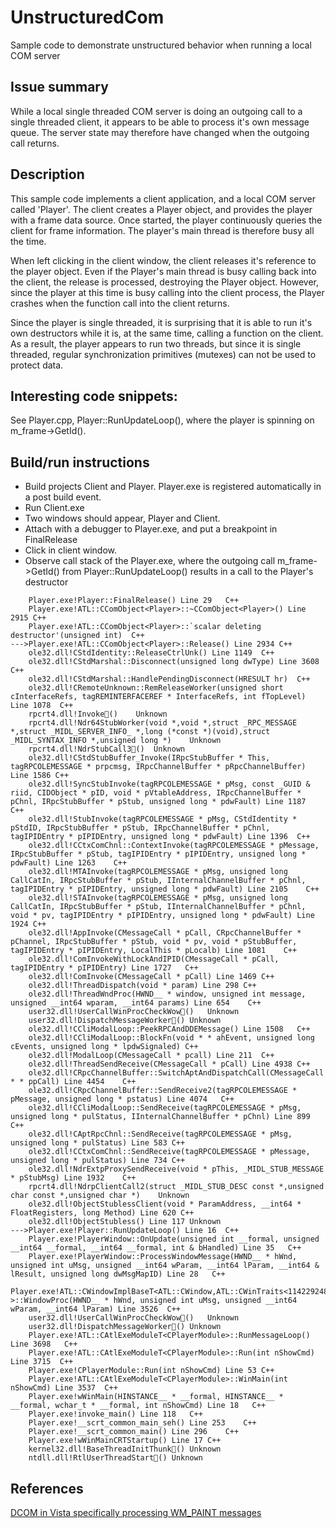 # UnstructuredCom
Sample code to demonstrate unstructured behavior when running a local COM server

## Issue summary
While a local single threaded COM server is doing an outgoing call to a single threaded client, it appears to be able to process it's own message queue. The server state may therefore have changed when the outgoing call returns. 

## Description
This sample code implements a client application, and a local COM server called 'Player'. The client creates a Player object, and provides the player with a frame data source. Once started, the player continuously queries the client for frame information. The player's main thread is therefore busy all the time.

When left clicking in the client window, the client releases it's reference to the player object. Even if the Player's main thread is busy calling back into the client, the release is processed, destroying the Player object. However, since the player at this time is busy calling into the client process, the Player crashes when the function call into the client returns. 

Since the player is single threaded, it is surprising that it is able to run it's own destructors while it is, at the same time, calling a function on the client. As a result, the player appears to run two threads, but since it is single threaded, regular synchronization primitives (mutexes) can not be used to protect data.

## Interesting code snippets:
See Player.cpp, Player::RunUpdateLoop(), where the player is spinning on m_frame->GetId(). 

## Build/run instructions

* Build projects Client and Player. Player.exe is registered automatically in a post build event.
* Run Client.exe
* Two windows should appear, Player and Client. 
* Attach with a debugger to Player.exe, and put a breakpoint in FinalRelease
* Click in client window.
* Observe call stack of the Player.exe, where the outgoing call m_frame->GetId() from Player::RunUpdateLoop() results in a call to the Player's destructor
```
    Player.exe!Player::FinalRelease() Line 29   C++
    Player.exe!ATL::CComObject<Player>::~CComObject<Player>() Line 2915 C++
    Player.exe!ATL::CComObject<Player>::`scalar deleting destructor'(unsigned int)  C++
--->Player.exe!ATL::CComObject<Player>::Release() Line 2934 C++
    ole32.dll!CStdIdentity::ReleaseCtrlUnk() Line 1149  C++
    ole32.dll!CStdMarshal::Disconnect(unsigned long dwType) Line 3608   C++
    ole32.dll!CStdMarshal::HandlePendingDisconnect(HRESULT hr)  C++
    ole32.dll!CRemoteUnknown::RemReleaseWorker(unsigned short cInterfaceRefs, tagREMINTERFACEREF * InterfaceRefs, int fTopLevel) Line 1078  C++
    rpcrt4.dll!Invoke()    Unknown
    rpcrt4.dll!Ndr64StubWorker(void *,void *,struct _RPC_MESSAGE *,struct _MIDL_SERVER_INFO_ *,long (*const *)(void),struct _MIDL_SYNTAX_INFO *,unsigned long *)    Unknown
    rpcrt4.dll!NdrStubCall3()  Unknown
    ole32.dll!CStdStubBuffer_Invoke(IRpcStubBuffer * This, tagRPCOLEMESSAGE * prpcmsg, IRpcChannelBuffer * pRpcChannelBuffer) Line 1586 C++
    ole32.dll!SyncStubInvoke(tagRPCOLEMESSAGE * pMsg, const _GUID & riid, CIDObject * pID, void * pVtableAddress, IRpcChannelBuffer * pChnl, IRpcStubBuffer * pStub, unsigned long * pdwFault) Line 1187    C++
    ole32.dll!StubInvoke(tagRPCOLEMESSAGE * pMsg, CStdIdentity * pStdID, IRpcStubBuffer * pStub, IRpcChannelBuffer * pChnl, tagIPIDEntry * pIPIDEntry, unsigned long * pdwFault) Line 1396  C++
    ole32.dll!CCtxComChnl::ContextInvoke(tagRPCOLEMESSAGE * pMessage, IRpcStubBuffer * pStub, tagIPIDEntry * pIPIDEntry, unsigned long * pdwFault) Line 1263    C++
    ole32.dll!MTAInvoke(tagRPCOLEMESSAGE * pMsg, unsigned long CallCatIn, IRpcStubBuffer * pStub, IInternalChannelBuffer * pChnl, tagIPIDEntry * pIPIDEntry, unsigned long * pdwFault) Line 2105    C++
    ole32.dll!STAInvoke(tagRPCOLEMESSAGE * pMsg, unsigned long CallCatIn, IRpcStubBuffer * pStub, IInternalChannelBuffer * pChnl, void * pv, tagIPIDEntry * pIPIDEntry, unsigned long * pdwFault) Line 1924 C++
    ole32.dll!AppInvoke(CMessageCall * pCall, CRpcChannelBuffer * pChannel, IRpcStubBuffer * pStub, void * pv, void * pStubBuffer, tagIPIDEntry * pIPIDEntry, LocalThis * pLocalb) Line 1081    C++
    ole32.dll!ComInvokeWithLockAndIPID(CMessageCall * pCall, tagIPIDEntry * pIPIDEntry) Line 1727   C++
    ole32.dll!ComInvoke(CMessageCall * pCall) Line 1469 C++
    ole32.dll!ThreadDispatch(void * param) Line 298 C++
    ole32.dll!ThreadWndProc(HWND__ * window, unsigned int message, unsigned __int64 wparam, __int64 params) Line 654    C++
    user32.dll!UserCallWinProcCheckWow()   Unknown
    user32.dll!DispatchMessageWorker() Unknown
    ole32.dll!CCliModalLoop::PeekRPCAndDDEMessage() Line 1508   C++
    ole32.dll!CCliModalLoop::BlockFn(void * * ahEvent, unsigned long cEvents, unsigned long * lpdwSignaled) C++
    ole32.dll!ModalLoop(CMessageCall * pcall) Line 211  C++
    ole32.dll!ThreadSendReceive(CMessageCall * pCall) Line 4938 C++
    ole32.dll!CRpcChannelBuffer::SwitchAptAndDispatchCall(CMessageCall * * ppCall) Line 4454    C++
    ole32.dll!CRpcChannelBuffer::SendReceive2(tagRPCOLEMESSAGE * pMessage, unsigned long * pstatus) Line 4074   C++
    ole32.dll!CCliModalLoop::SendReceive(tagRPCOLEMESSAGE * pMsg, unsigned long * pulStatus, IInternalChannelBuffer * pChnl) Line 899   C++
    ole32.dll!CAptRpcChnl::SendReceive(tagRPCOLEMESSAGE * pMsg, unsigned long * pulStatus) Line 583 C++
    ole32.dll!CCtxComChnl::SendReceive(tagRPCOLEMESSAGE * pMessage, unsigned long * pulStatus) Line 734 C++
    ole32.dll!NdrExtpProxySendReceive(void * pThis, _MIDL_STUB_MESSAGE * pStubMsg) Line 1932    C++
    rpcrt4.dll!NdrpClientCall2(struct _MIDL_STUB_DESC const *,unsigned char const *,unsigned char *)    Unknown
    ole32.dll!ObjectStublessClient(void * ParamAddress, __int64 * FloatRegisters, long Method) Line 620 C++
    ole32.dll!ObjectStubless() Line 117 Unknown
--->Player.exe!Player::RunUpdateLoop() Line 16  C++
    Player.exe!PlayerWindow::OnUpdate(unsigned int __formal, unsigned __int64 __formal, __int64 __formal, int & bHandled) Line 35   C++
    Player.exe!PlayerWindow::ProcessWindowMessage(HWND__ * hWnd, unsigned int uMsg, unsigned __int64 wParam, __int64 lParam, __int64 & lResult, unsigned long dwMsgMapID) Line 28   C++
    Player.exe!ATL::CWindowImplBaseT<ATL::CWindow,ATL::CWinTraits<114229248,262400> >::WindowProc(HWND__ * hWnd, unsigned int uMsg, unsigned __int64 wParam, __int64 lParam) Line 3526  C++
    user32.dll!UserCallWinProcCheckWow()   Unknown
    user32.dll!DispatchMessageWorker() Unknown
    Player.exe!ATL::CAtlExeModuleT<CPlayerModule>::RunMessageLoop() Line 3698   C++
    Player.exe!ATL::CAtlExeModuleT<CPlayerModule>::Run(int nShowCmd) Line 3715  C++
    Player.exe!CPlayerModule::Run(int nShowCmd) Line 53 C++
    Player.exe!ATL::CAtlExeModuleT<CPlayerModule>::WinMain(int nShowCmd) Line 3537  C++
    Player.exe!wWinMain(HINSTANCE__ * __formal, HINSTANCE__ * __formal, wchar_t * __formal, int nShowCmd) Line 18   C++
    Player.exe!invoke_main() Line 118   C++
    Player.exe!__scrt_common_main_seh() Line 253    C++
    Player.exe!__scrt_common_main() Line 296    C++
    Player.exe!wWinMainCRTStartup() Line 17 C++
    kernel32.dll!BaseThreadInitThunk() Unknown
    ntdll.dll!RtlUserThreadStart() Unknown
```

## References
[DCOM in Vista specifically processing WM_PAINT messages](https://social.msdn.microsoft.com/Forums/windowsdesktop/en-US/5a28a9f5-5711-4efa-843e-e98927fa2b92/dcom-in-vista-specifically-processing-wmpaint-messages?forum=windowsgeneraldevelopmentissues)
